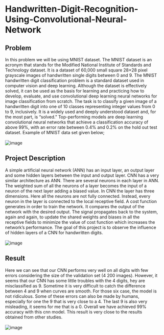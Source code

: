 # Handwritten-Digit-Recognition-Using-Convolutional-Neural-Network
## Problem
In this problem we will be using MNIST dataset. The MNIST dataset is an acronym that stands for the Modified National Institute of
Standards and Technology dataset. It is a dataset of 60,000 small square 28×28 pixel
grayscale images of handwritten single digits between 0 and 9. 
The MNIST handwritten digit classification problem is a standard dataset used in computer
vision and deep learning. Although the dataset is effectively solved, it can be used as the
basis for learning and practicing how to develop, evaluate, and use convolutional deep
learning neural networks for image classification from scratch. 
The task is to classify a given image of a handwritten digit into one of 10 classes representing integer values from 0 to 9,
inclusively. It is a widely used and deeply understood dataset and, for the most part, is
“solved.” Top-performing models are deep learning convolutional neural networks that
achieve a classification accuracy of above 99%, with an error rate between 0.4% and 0.2% on
the hold out test dataset. Example of MNIST data set given below;
<br/><br/>
![image](https://user-images.githubusercontent.com/45359225/189692508-c4ce44a1-e84b-44df-9b3f-61af4c22e46d.png)

## Project Description
A simple artificial neural network (ANN) has an input layer, an output layer and some hidden
layers between the input and output layer. CNN has a very similar architecture as ANN.
There are several neurons in each layer in ANN. The weighted sum of all the neurons of a
layer becomes the input of a neuron of the next layer adding a biased value. In CNN the layer
has three dimensions. Here all the neurons are not fully connected. Instead, every neuron in
the layer is connected to the local receptive field. A cost function generates in order to train
the network. It compares the output of the network with the desired output. The signal
propagates back to the system, again and again, to update the shared weights and biases in
all the receptive fields to minimize the value of cost function which increases the network’s
performance. The goal of this project is to observe the influence of hidden layers of a CNN
for handwritten digits.
<br/><br/>
![image](https://user-images.githubusercontent.com/45359225/189693046-2f509c8c-6bb4-4437-b113-bbf1cac49702.png)


## Result
Here we can see that our CNN performs very well on all digits with few errors considering the size of the validation set (4 200 images).
However, it seems that our CNN has some little troubles with the 4 digits, hey are misclassified as 9. Sometime it is very difficult to catch the difference
between 4 and 9 when curves are smooth. For those six case, the model is not ridiculous. Some of these errors can also be made by humans, especially for one the 9 that is very close to a 4. The last 9 is also very misleading, it seems for me that is a 0. Overall we have achieved 99% accuracy with this cnn model. This result is very close to the results obtained from other studies.
<br/><br/>
![image](https://user-images.githubusercontent.com/45359225/189693499-02b70f7f-5eb7-4298-820f-fd4385d7aeea.png)
